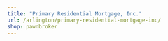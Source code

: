 ```yaml
---
title: "Primary Residential Mortgage, Inc."
url: /arlington/primary-residential-mortgage-inc/
shop: pawnbroker
---
```


